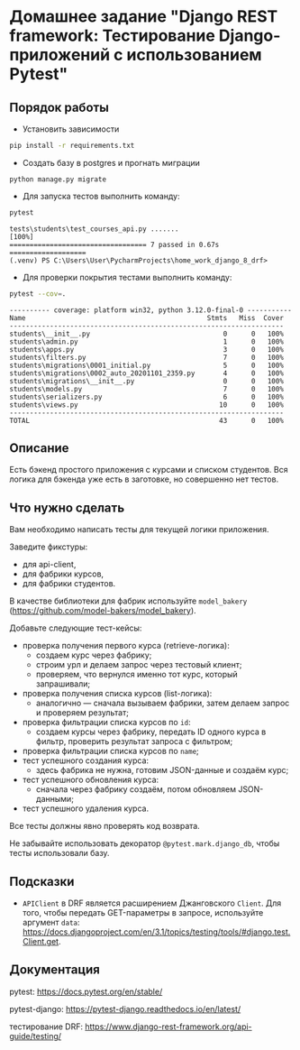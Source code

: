 # Домашнее задание "Django REST framework: Тестирование Django-приложений с использованием Pytest"


## Порядок работы

- Установить зависимости 
```bash
pip install -r requirements.txt
```
- Создать базу в postgres и прогнать миграции
```base
python manage.py migrate
```
- Для запуска тестов выполнить команду:

```bash
pytest
```
```commandline
tests\students\test_courses_api.py .......                        [100%]
================================== 7 passed in 0.67s ===================
(.venv) PS C:\Users\User\PycharmProjects\home_work_django_8_drf>
```
- Для проверки покрытия тестами выполнить команду:
```bash
pytest --cov=.
```
```
---------- coverage: platform win32, python 3.12.0-final-0 -----------
Name                                             Stmts   Miss  Cover
--------------------------------------------------------------------
students\__init__.py                                 0      0   100%
students\admin.py                                    1      0   100%
students\apps.py                                     3      0   100%
students\filters.py                                  7      0   100%
students\migrations\0001_initial.py                  5      0   100%
students\migrations\0002_auto_20201101_2359.py       4      0   100%
students\migrations\__init__.py                      0      0   100%
students\models.py                                   7      0   100%
students\serializers.py                              6      0   100%
students\views.py                                   10      0   100%
--------------------------------------------------------------------
TOTAL                                               43      0   100%
```
## Описание

Есть бэкенд простого приложения с курсами и списком студентов. Вся логика для бэкенда уже есть в заготовке, но совершенно нет тестов.

## Что нужно сделать

Вам необходимо написать тесты для текущей логики приложения.

Заведите фикстуры:

- для api-client,
- для фабрики курсов,
- для фабрики студентов.

В качестве библиотеки для фабрик используйте `model_bakery` (https://github.com/model-bakers/model_bakery).

Добавьте следующие тест-кейсы:

- проверка получения первого курса (retrieve-логика):
  - создаем курс через фабрику;
  - строим урл и делаем запрос через тестовый клиент;
  - проверяем, что вернулся именно тот курс, который запрашивали;
- проверка получения списка курсов (list-логика):
  - аналогично — сначала вызываем фабрики, затем делаем запрос и проверяем результат;
- проверка фильтрации списка курсов по `id`:
  - создаем курсы через фабрику, передать ID одного курса в фильтр, проверить результат запроса с фильтром;
- проверка фильтрации списка курсов по `name`;
- тест успешного создания курса:
  - здесь фабрика не нужна, готовим JSON-данные и создаём курс;
- тест успешного обновления курса:
  - сначала через фабрику создаём, потом обновляем JSON-данными;
- тест успешного удаления курса.

Все тесты должны явно проверять код возврата.

Не забывайте использовать декоратор `@pytest.mark.django_db`, чтобы тесты использовали базу.


## Подсказки

- `APIClient` в DRF является расширением Джанговского `Client`. Для того, чтобы передать GET-параметры в запросе, используйте аргумент `data`: https://docs.djangoproject.com/en/3.1/topics/testing/tools/#django.test.Client.get.

## Документация

pytest: https://docs.pytest.org/en/stable/

pytest-django: https://pytest-django.readthedocs.io/en/latest/

тестирование DRF: https://www.django-rest-framework.org/api-guide/testing/


